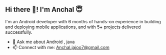 ## Hi there 👋! I'm Anchal 😇

I'm an Android developer with 6 months of hands-on experience in building and deploying mobile applications, and with 5+ projects delivered successfully.

- 💬 Ask me about Android , java<br>
- 📫 Connect with me: Anchal.jajoo7@gmail.com


